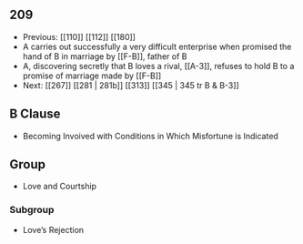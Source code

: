 ## 209
- Previous: [[110]] [[112]] [[180]] 
- A carries out successfully a very difficult enterprise when promised the hand of B in marriage by [[F-B]], father of B
- A, discovering secretly that B loves a rival, [[A-3]], refuses to hold B to a promise of marriage made by [[F-B]]
- Next: [[267]] [[281 | 281b]] [[313]] [[345 | 345 tr B &amp; B-3]] 

## B Clause
- Becoming Invoived with Conditions in Which Misfortune is Indicated

## Group
- Love and Courtship

### Subgroup
- Love’s Rejection

